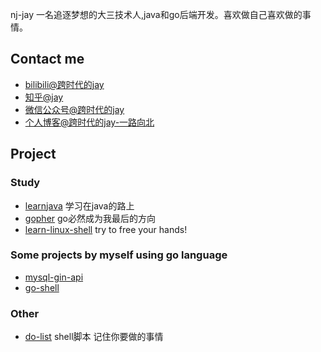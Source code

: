 nj-jay 一名追逐梦想的大三技术人,java和go后端开发。喜欢做自己喜欢做的事情。

## Contact me

* [bilibili@跨时代的jay](https://space.bilibili.com/403940032)
* [知乎@jay](https://www.zhihu.com/people/cloud-coder)
* [微信公众号@跨时代的jay](https://mp.weixin.qq.com/s/CBdkGyQKoUmfSO3nfhXeDg)
* [个人博客@跨时代的jay-一路向北](https://blog.nj-jay.com)

## Project

### Study

* [learnjava](https://github.com/nj-jay/learnjava) 学习在java的路上
* [gopher](https://github.com/nj-jay/gopher) go必然成为我最后的方向
* [learn-linux-shell](https://github.com/nj-jay/learn-linux-shell) try to free your hands!

### Some projects by myself using go language

* [mysql-gin-api](https://github.com/nj-jay/mysql-gin-api)
* [go-shell](https://github.com/nj-jay/go-shell)

### Other

* [do-list](https://github.com/nj-jay/do-list) shell脚本 记住你要做的事情

